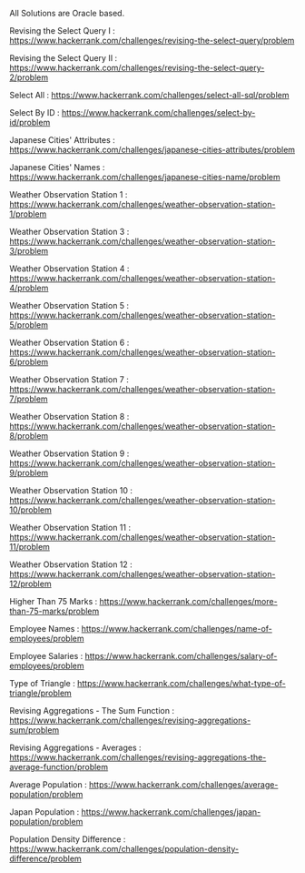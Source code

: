 
All Solutions are Oracle based.




Revising the Select Query I : https://www.hackerrank.com/challenges/revising-the-select-query/problem

Revising the Select Query II : https://www.hackerrank.com/challenges/revising-the-select-query-2/problem

Select All : https://www.hackerrank.com/challenges/select-all-sql/problem

Select By ID : https://www.hackerrank.com/challenges/select-by-id/problem

Japanese Cities' Attributes : https://www.hackerrank.com/challenges/japanese-cities-attributes/problem

Japanese Cities' Names : https://www.hackerrank.com/challenges/japanese-cities-name/problem

Weather Observation Station 1 : https://www.hackerrank.com/challenges/weather-observation-station-1/problem

Weather Observation Station 3 : https://www.hackerrank.com/challenges/weather-observation-station-3/problem

Weather Observation Station 4 : https://www.hackerrank.com/challenges/weather-observation-station-4/problem

Weather Observation Station 5 : https://www.hackerrank.com/challenges/weather-observation-station-5/problem

Weather Observation Station 6 : https://www.hackerrank.com/challenges/weather-observation-station-6/problem

Weather Observation Station 7 : https://www.hackerrank.com/challenges/weather-observation-station-7/problem

Weather Observation Station 8 : https://www.hackerrank.com/challenges/weather-observation-station-8/problem

Weather Observation Station 9 : https://www.hackerrank.com/challenges/weather-observation-station-9/problem

Weather Observation Station 10 : https://www.hackerrank.com/challenges/weather-observation-station-10/problem

Weather Observation Station 11 : https://www.hackerrank.com/challenges/weather-observation-station-11/problem

Weather Observation Station 12 : https://www.hackerrank.com/challenges/weather-observation-station-12/problem

Higher Than 75 Marks : https://www.hackerrank.com/challenges/more-than-75-marks/problem

Employee Names : https://www.hackerrank.com/challenges/name-of-employees/problem

Employee Salaries : https://www.hackerrank.com/challenges/salary-of-employees/problem

Type of Triangle : https://www.hackerrank.com/challenges/what-type-of-triangle/problem

Revising Aggregations - The Sum Function : https://www.hackerrank.com/challenges/revising-aggregations-sum/problem

Revising Aggregations - Averages : https://www.hackerrank.com/challenges/revising-aggregations-the-average-function/problem

Average Population : https://www.hackerrank.com/challenges/average-population/problem

Japan Population : https://www.hackerrank.com/challenges/japan-population/problem

Population Density Difference : https://www.hackerrank.com/challenges/population-density-difference/problem


